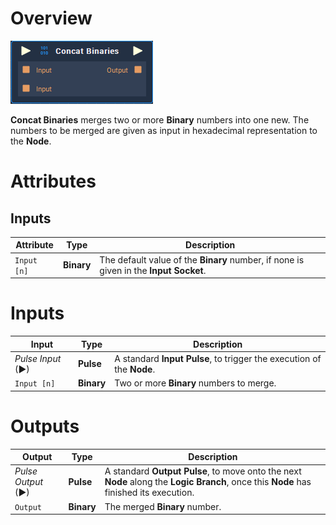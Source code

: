 # Overview

![The Concat Binaries Node.](../../.gitbook/assets/concat-binaries.png)

**Concat Binaries** merges two or more **Binary** numbers into one new. The numbers to be merged are given as input in hexadecimal representation to the **Node**.

# Attributes

## Inputs

|Attribute|Type|Description|
|---|---|---|
| `Input [n]` | **Binary** | The default value of the **Binary** number, if none is given in the **Input Socket**. |

# Inputs

|Input|Type|Description|
|---|---|---|
|*Pulse Input* (►)|**Pulse**|A standard **Input Pulse**, to trigger the execution of the **Node**.|
| `Input [n]` | **Binary** | Two or more **Binary** numbers to merge. |

# Outputs

|Output|Type|Description|
|---|---|---|
|*Pulse Output* (►)|**Pulse**|A standard **Output Pulse**, to move onto the next **Node** along the **Logic Branch**, once this **Node** has finished its execution.|
| `Output` | **Binary** | The merged **Binary** number. |


